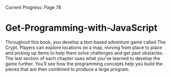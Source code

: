Current Progress: Page 78

# Get-Programming-with-JavaScript
Throughout this book, you develop a text-based adventure game called The Crypt. Players can explore locations on a map, moving from place to place and picking up items to help them solve challenges and get past obstacles. The last section of each chapter uses what you’ve learned to develop the game further. You’ll see how the programming concepts help you build the pieces that are then combined to produce a large program.
